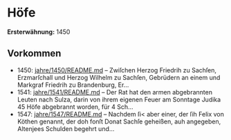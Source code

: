 # Höfe

**Ersterwähnung:** 1450

## Vorkommen
- 1450: [jahre/1450/README.md](../jahre/1450/README.md) – Zwiſchen Herzog Friedrih zu Sachſen, Erzmarſchall
und Herzog Wilhelm zu Sachſen, Gebrüdern an einem
und Markgraf Friedrih zu Brandenburg, Er...
- 1541: [jahre/1541/README.md](../jahre/1541/README.md) – Der Rat hat den armen abgebrannten Leuten nach
Sulza, darin von ihrem eigenen Feuer am Sonntage
Judika 45 Höfe abgebrannt worden, für 4 Sch...
- 1547: [jahre/1547/README.md](../jahre/1547/README.md) – Nachdem ſi<
aber einer, der ſih Felix von Köthen genannt, der doh
fonſt Donat Sachſe geheißen, auh angegeben, Altenjees
Schulden begehrt und...
